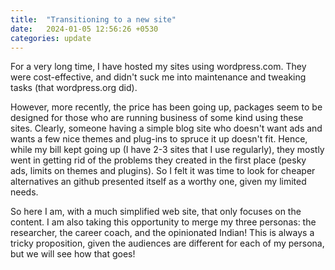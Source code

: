 ```yaml
---
title:  "Transitioning to a new site"
date:   2024-01-05 12:56:26 +0530
categories: update
---
```


For a very long time, I have hosted my sites using wordpress.com. They were cost-effective, and didn't suck me into maintenance and tweaking tasks (that wordpress.org did). 

However, more recently, the price has been going up, packages seem to be designed for those who are running business of some kind using these sites. Clearly, someone having a simple blog site who doesn't want ads and wants a few nice themes and plug-ins to spruce it up doesn't fit. Hence, while my bill kept going up (I have 2-3 sites that I use regularly), they mostly went in getting rid of the problems they created in the first place (pesky ads, limits on themes and plugins). 
So I felt it was time to look for cheaper alternatives an github presented itself as a worthy one, given my limited needs. 

So here I am, with a much simplified web site, that only focuses on the content. I am also taking this opportunity to merge my three personas: the researcher, the career coach, and the opinionated Indian! This is always a tricky proposition, given the audiences are different for each of my persona, but we will see how that goes!
